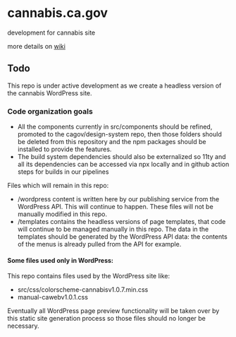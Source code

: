 # cannabis.ca.gov
development for cannabis site

more details on <a href="https://github.com/cagov/cannabis.ca.gov/wiki">wiki</a>

## Todo

This repo is under active development as we create a headless version of the cannabis WordPress site.

### Code organization goals

- All the components currently in src/components should be refined, promoted to the cagov/design-system repo, then those folders should be deleted from this repository and the npm packages should be installed to provide the features.
- The build system dependencies should also be externalized so 11ty and all its dependencies can be accessed via npx locally and in github action steps for builds in our pipelines

Files which will remain in this repo:

- /wordpress content is written here by our publishing service from the WordPress API. This will continue to happen. These files will not be manually modified in this repo.
- /templates contains the headless versions of page templates, that code will continue to be managed manually in this repo. The data in the templates should be generated by the WordPress API data: the contents of the menus is already pulled from the API for example.

#### Some files used only in WordPress:

This repo contains files used by the WordPress site like:

- src/css/colorscheme-cannabisv1.0.7.min.css
- manual-cawebv1.0.1.css

Eventually all WordPress page preview functionality will be taken over by this static site generation process so those files should no longer be necessary.

